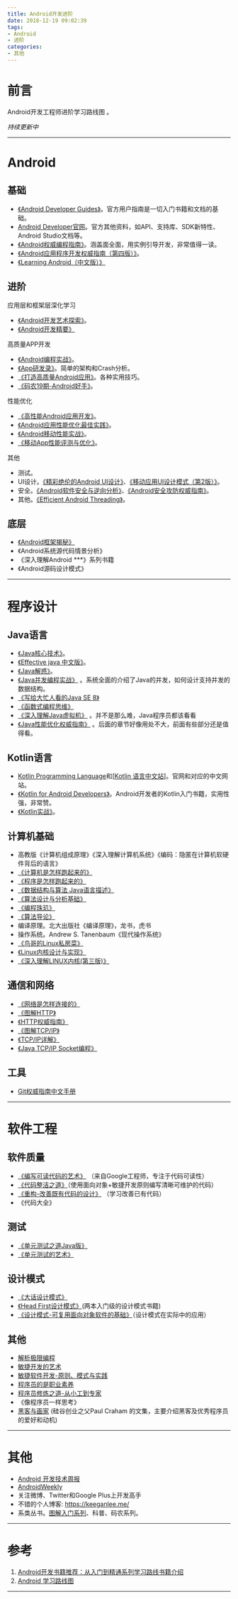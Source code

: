 ```yaml
---
title: Android开发进阶
date: 2018-12-19 09:02:39
tags:
- Android
- 进阶
categories:
- 其他
---
```


# 前言

Android开发工程师进阶学习路线图 。

*持续更新中*

----

# Android

## 基础

* [《Android Developer Guides》](https://developer.android.com/guide/)。官方用户指南是一切入门书籍和文档的基础。
* [Android Developer官网](https://developer.android.com/)。官方其他资料，如API、支持库、SDK新特性、Android Studio文档等。
* [《Android权威编程指南》](https://book.douban.com/subject/26789110/)。涵盖面全面，用实例引导开发，非常值得一读。
* [《Android应用程序开发权威指南（第四版）》](https://book.douban.com/subject/26340518/)。
* [《Learning Android（中文版）》](https://book.douban.com/subject/11501595/)

## 进阶

应用层和框架层深化学习

* [《Android开发艺术探索》](https://book.douban.com/subject/26599538/)。
* [《Android开发精要》](https://book.douban.com/subject/11530748/)

高质量APP开发

* [《Android编程实战》](https://book.douban.com/subject/25911738/)。
* [《App研发录》](https://book.douban.com/subject/26649050/)。简单的架构和Crash分析。
* [《打造高质量Android应用》](https://book.douban.com/subject/25866305/)。各种实用技巧。
* [《码农19期-Android好手》](http://www.ituring.com.cn/book/1705)。

性能优化

* [《高性能Android应用开发》](https://book.douban.com/subject/26891270/)。
* [《Android应用性能优化最佳实践》](https://book.douban.com/subject/27036747/)。
* [《Android移动性能实战》](https://book.douban.com/subject/27021800/)。
* [《移动App性能评测与优化》](https://book.douban.com/subject/26891415/)。

其他

* 测试。
* UI设计。[《精彩绝伦的Android UI设计》](https://book.douban.com/subject/25769136/)、[《移动应用UI设计模式（第2版）》]([https://book.douban.com/subject/26296679/)。
* 安全。[《Android软件安全与逆向分析》](https://book.douban.com/subject/20556210/)、[《Android安全攻防权威指南》](https://book.douban.com/subject/26348151/)。
* 其他。[《Efficient Android Threading》](https://book.douban.com/subject/25900200/)。

## 底层

* [《Android框架揭秘》](https://book.douban.com/subject/10570841/)
* 《Android系统源代码情景分析》
* 《深入理解Android ***》系列书籍
* 《Android源码设计模式》 

---

# 程序设计

## Java语言

* [《Java核心技术》](https://book.douban.com/subject/25762168/)。
* [《Effective java 中文版》](https://book.douban.com/subject/3360807/)。
* [《Java解惑》](https://book.douban.com/subject/5362860/)。
* [《Java并发编程实战》](https://book.douban.com/subject/10484692/) 。系统全面的介绍了Java的并发，如何设计支持并发的数据结构。
* [《写给大忙人看的Java SE 8》](https://book.douban.com/subject/26274206/)
* [《函数式编程思维》](https://book.douban.com/subject/26587213/)
* [《深入理解Java虚拟机》](https://book.douban.com/subject/24722612/) 。并不是那么难，Java程序员都该看看
* [《Java性能优化权威指南》](https://book.douban.com/subject/25828043/) 。后面的章节好像用处不大，前面有些部分还是值得看。

## Kotlin语言

* [Kotlin Programming Language](https://kotlinlang.org/)和[[Kotlin 语言中文站](https://www.kotlincn.net/)]。官网和对应的中文网站。
* [《Kotlin for Android Developers》](https://book.douban.com/subject/26916501/)。Android开发者的Kotlin入门书籍，实用性强，非常赞。
* [《Kotlin实战》](https://book.douban.com/subject/27093660/)。

## 计算机基础

* 高教版《计算机组成原理》《深入理解计算机系统》《编码：隐匿在计算机软硬件背后的语言》 
* [《计算机是怎样跑起来的》](https://book.douban.com/subject/26397183/)
* [《程序是怎样跑起来的》](https://book.douban.com/subject/26365491/)
* [《数据结构与算法 Java语言描述》](https://book.douban.com/subject/3351237/)
* [《算法设计与分析基础》](https://book.douban.com/subject/26337727/)
* [《编程珠玑》](https://book.douban.com/subject/3227098/) 
* [《算法导论》](https://book.douban.com/subject/20432061/)
* 编译原理。北大出版社《编译原理》，龙书，虎书 
* 操作系统。Andrew S. Tanenbaum《现代操作系统》 
* [《鸟哥的Linux私房菜》](https://book.douban.com/subject/4889838/)
* [《Linux内核设计与实现》](https://book.douban.com/subject/6097773/)
* [《深入理解LINUX内核(第三版)》](https://book.douban.com/subject/2287506/)

## 通信和网络

- [《网络是怎样连接的》](https://book.douban.com/subject/26941639/)
- [《图解HTTP》](https://book.douban.com/subject/25863515/)
- [《HTTP权威指南》](https://book.douban.com/subject/10746113/)
- [《图解TCP/IP》](https://book.douban.com/subject/24737674/)
- [《TCP/IP详解》](https://book.douban.com/subject/1088054/)
- [《Java TCP/IP Socket编程》](https://book.douban.com/subject/3519369/)

## 工具

* [Git权威指南中文手册](http://iissnan.com/progit/html/zh/ch1_0.html)

---

# 软件工程

## 软件质量

- [《编写可读代码的艺术》](https://book.douban.com/subject/10797189/) （来自Google工程师，专注于代码可读性）
- [《代码整洁之道》](https://book.douban.com/subject/4199741/)（使用面向对象+敏捷开发原则编写清晰可维护的代码）
- [《重构-改善既有代码的设计》](https://book.douban.com/subject/4262627/) （学习改善已有代码）
- 《代码大全》 

## 测试

* [《单元测试之道Java版》](https://book.douban.com/subject/1239651/)
* [《单元测试的艺术》](https://book.douban.com/subject/25934516/)

## 设计模式

- [《大话设计模式》](https://book.douban.com/subject/2334288/)
- [《Head First设计模式》](https://book.douban.com/subject/2243615/)(两本入门级的设计模式书籍)
- [《设计模式-可复用面向对象软件的基础》](https://book.douban.com/subject/1052241/)（设计模式在实际中的应用）

## 其他

- [解析极限编程](https://book.douban.com/subject/1790225/)
- [敏捷开发的艺术](https://book.douban.com/subject/4037534/)
- [敏捷软件开发-原则、模式与实践](http://book.douban.com/subject/5348122/)
- [程序员的是职业素养](https://book.douban.com/subject/11614538/)
- [程序员修炼之道-从小工到专家](https://book.douban.com/subject/5387402/)
- 《像程序员一样思考》
- [黑客与画家](https://book.douban.com/subject/6021440/) (硅谷创业之父Paul Craham 的文集，主要介绍黑客及优秀程序员的爱好和动机)

---

# 其他

* [Android 开发技术周报](https://androidweekly.io/)
* [AndroidWeekly](http://androidweekly.net/confirmation)
* 关注微博、Twitter和Google Plus上开发高手
* 不错的个人博客: <https://keeganlee.me/>
* 系类丛书。[图解入门系列](https://book.douban.com/series/34135?page=1)、科普、码农系列。

---

# 参考

1. [Android开发书籍推荐：从入门到精通系列学习路线书籍介绍](https://www.diycode.cc/wiki/androidbook)
2. [Android 学习路线图](https://www.diycode.cc/topics/122)

---


